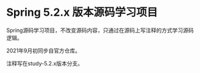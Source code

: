 # Spring 5.2.x 版本源码学习项目

Spring源码学习项目，不改变源码内容，只通过在源码上写注释的方式学习源码逻辑。

2021年9月初同步自官方仓库。

注释写在study-5.2.x版本分支。